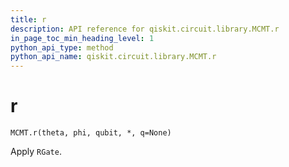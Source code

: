 ```yaml
---
title: r
description: API reference for qiskit.circuit.library.MCMT.r
in_page_toc_min_heading_level: 1
python_api_type: method
python_api_name: qiskit.circuit.library.MCMT.r
---
```


# r

<span id="qiskit.circuit.library.MCMT.r" />

`MCMT.r(theta, phi, qubit, *, q=None)`

Apply `RGate`.

